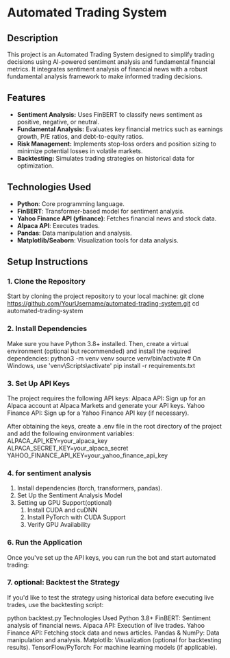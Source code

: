 # Automated Trading System

## Description
This project is an Automated Trading System designed to simplify trading decisions using AI-powered sentiment analysis and fundamental financial metrics. It integrates sentiment analysis of financial news with a robust fundamental analysis framework to make informed trading decisions. 

## Features
- **Sentiment Analysis:** Uses FinBERT to classify news sentiment as positive, negative, or neutral.
- **Fundamental Analysis:** Evaluates key financial metrics such as earnings growth, P/E ratios, and debt-to-equity ratios.
- **Risk Management:** Implements stop-loss orders and position sizing to minimize potential losses in volatile markets.
- **Backtesting:** Simulates trading strategies on historical data for optimization.

## Technologies Used
- **Python**: Core programming language.
- **FinBERT**: Transformer-based model for sentiment analysis.
- **Yahoo Finance API (yfinance)**: Fetches financial news and stock data.
- **Alpaca API**: Executes trades.
- **Pandas**: Data manipulation and analysis.
- **Matplotlib/Seaborn**: Visualization tools for data analysis.

## Setup Instructions
### 1. Clone the Repository
Start by cloning the project repository to your local machine:
git clone https://github.com/YourUsername/automated-trading-system.git
cd automated-trading-system
### 2. Install Dependencies
Make sure you have Python 3.8+ installed. Then, create a virtual environment (optional but recommended) and install the required dependencies:
python3 -m venv venv
source venv/bin/activate  # On Windows, use 'venv\Scripts\activate'
pip install -r requirements.txt

### 3. Set Up API Keys
The project requires the following API keys:
Alpaca API: Sign up for an Alpaca account at Alpaca Markets and generate your API keys.
Yahoo Finance API: Sign up for a Yahoo Finance API key (if necessary).

After obtaining the keys, create a .env file in the root directory of the project and add the following environment variables:
ALPACA_API_KEY=your_alpaca_key
ALPACA_SECRET_KEY=your_alpaca_secret
YAHOO_FINANCE_API_KEY=your_yahoo_finance_api_key

### 4. for sentiment analysis
   1. Install dependencies (torch, transformers, pandas).
   2. Set Up the Sentiment Analysis Model
   3. Setting up GPU Support(optional)
      1. Install CUDA and cuDNN
      2. Install PyTorch with CUDA Support
      3. Verify GPU Availability
   

### 6.  Run the Application
Once you've set up the API keys, you can run the bot and start automated trading:

###  7. optional: Backtest the Strategy
If you'd like to test the strategy using historical data before executing live trades, use the backtesting script:

python backtest.py
Technologies Used
Python 3.8+
FinBERT: Sentiment analysis of financial news.
Alpaca API: Execution of live trades.
Yahoo Finance API: Fetching stock data and news articles.
Pandas & NumPy: Data manipulation and analysis.
Matplotlib: Visualization (optional for backtesting results).
TensorFlow/PyTorch: For machine learning models (if applicable).

